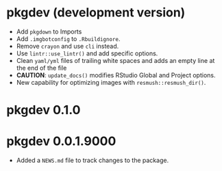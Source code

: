 # pkgdev (development version)

-   Add `pkgdown` to Imports
-   Add `.imgbotconfig` to `.Rbuildignore`.
-   Remove `crayon` and use `cli` instead.
-   Use `lintr::use_lintr()` and add specific options.
-   Clean `yaml/yml` files of trailing white spaces and adds an empty line at
    the end of the file
-   **CAUTION**: `update_docs()` modifies RStudio Global and Project options.
-   New capability for optimizing images with `resmush::resmush_dir()`.

# pkgdev 0.1.0

# pkgdev 0.0.1.9000

-   Added a `NEWS.md` file to track changes to the package.

